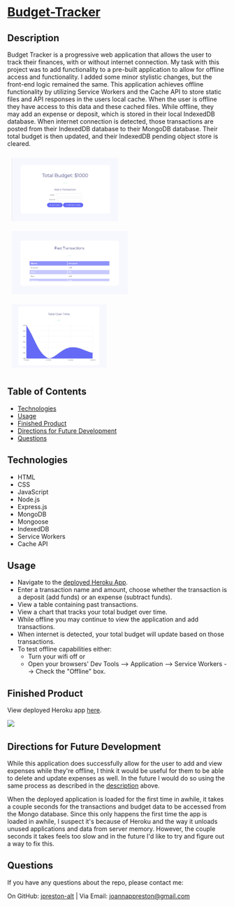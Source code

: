 # [Budget-Tracker](https://jp-pwa-budget.herokuapp.com/)

## Description
Budget Tracker is a progressive web application that allows the user to track their finances, with or without internet connection. My task with this project was to add functionality to a pre-built application to allow for offline access and functionality. I added some minor stylistic changes, but the front-end logic remained the same. This application achieves offline functionality by utilizing Service Workers and the Cache API to store static files and API responses in the users local cache. When the user is offline they have access to this data and these cached files. While offline, they may add an expense or deposit, which is stored in their local IndexedDB database. When internet connection is detected, those transactions are posted from their IndexedDB database to their MongoDB database. Their total budget is then updated, and their IndexedDB pending object store is cleared.

<p float="left">
<img src="./public/images/add.png" alt="Dashboard Image" height="145px" style="margin: 10px;"/>
<img src="./public/images/table.png" alt="Homepage Image" height="145px" style="margin: 10px;"/>
<img src="./public/images/chart.png" alt="Login Page Image" height="145px" style="margin: 10px;"/>
</p>

## Table of Contents
* [Technologies](#technologies)
* [Usage](#usage)
* [Finished Product](#finished-product)
* [Directions for Future Development](#Directions-for-future-Development)
* [Questions](#questions)

## Technologies
* HTML
* CSS
* JavaScript
* Node.js
* Express.js
* MongoDB
* Mongoose
* IndexedDB
* Service Workers
* Cache API

## Usage
* Navigate to the [deployed Heroku App](https://jp-pwa-budget.herokuapp.com/).
* Enter a transaction name and amount, choose whether the transaction is a deposit (add funds) or an expense (subtract funds).
* View a table containing past transactions.
* View a chart that tracks your total budget over time.
* While offline you may continue to view the application and add transactions.
* When internet is detected, your total budget will update based on those transactions.
* To test offline capabilities either:
    * Turn your wifi off or 
    * Open your browsers' Dev Tools --> Application --> Service Workers --> Check the "Offline" box.

## Finished Product
View deployed Heroku app [here](https://jp-pwa-budget.herokuapp.com/). <br>

![](/public/images/pwa-budget.gif)

## Directions for Future Development
While this application does successfully allow for the user to add and view expenses while they're offline, I think it would be useful for them to be able to delete and update expenses as well. In the future I would do so using the same process as described in the [description](#description) above.

When the deployed application is loaded for the first time in awhile, it takes a couple seconds for the transactions and budget data to be accessed from the Mongo database. Since this only happens the first time the app is loaded in awhile, I suspect it's because of Heroku and the way it unloads unused applications and data from server memory. However, the couple seconds it takes feels too slow and in the future I'd like to try and figure out a way to fix this.

## Questions
​If you have any questions about the repo, please contact me:

On GitHub: [jpreston-alt](https://github.com/jpreston-alt) | Via Email: joannappreston@gmail.com
